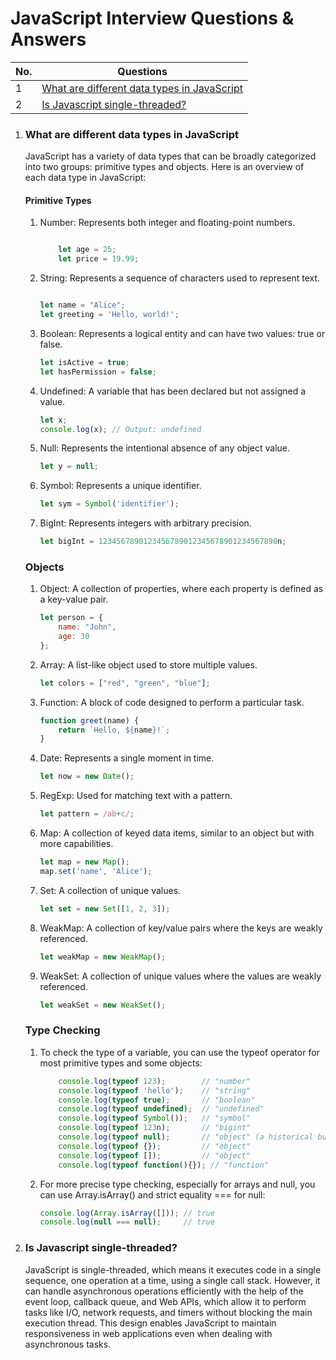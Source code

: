 # JavaScript Interview Questions & Answers

| No. | Questions |
|---- | ---------
|1  | [What are different data types in JavaScript](#what-are-different-data-types-in-javaScript) |
|2  | [Is Javascript single-threaded?](#is-javascript-single-threaded?)|


1. ### What are different data types in JavaScript
    JavaScript has a variety of data types that can be broadly categorized into two groups: primitive types and objects. Here is an overview of each data type in JavaScript:

    #### Primitive Types
    1. Number: Represents both integer and floating-point numbers.

        ```javascript
        
            let age = 25;
            let price = 19.99;
        ```
    2. String: Represents a sequence of characters used to represent text.

        ```javascript
    
        let name = "Alice";
        let greeting = 'Hello, world!';
        ```
    3. Boolean: Represents a logical entity and can have two values: true or false.

        ```javascript
        let isActive = true;
        let hasPermission = false;
        ```
    4. Undefined: A variable that has been declared but not assigned a value.

        ```javascript
        let x;
        console.log(x); // Output: undefined
        ```
    5. Null: Represents the intentional absence of any object value.

        ```javascript
        let y = null;
        ```
    6. Symbol: Represents a unique identifier.

        ```javascript
        let sym = Symbol('identifier');
        ```
    7. BigInt: Represents integers with arbitrary precision.

        ```javascript
        let bigInt = 1234567890123456789012345678901234567890n;
        ```
    ### Objects
    1. Object: A collection of properties, where each property is defined as a key-value pair.

        ```javascript
        let person = {
            name: "John",
            age: 30
        };
        ```
    2. Array: A list-like object used to store multiple values.

        ```javascript
        let colors = ["red", "green", "blue"];
        ```
    3. Function: A block of code designed to perform a particular task.

        ```javascript
        function greet(name) {
            return `Hello, ${name}!`;
        }
        ```
    4. Date: Represents a single moment in time.

        ```javascript
        let now = new Date();
        ```
    5. RegExp: Used for matching text with a pattern.

        ```javascript
        let pattern = /ab+c/;
        ```
    6. Map: A collection of keyed data items, similar to an object but with more capabilities.

        ```javascript
        let map = new Map();
        map.set('name', 'Alice');
        ```
    7. Set: A collection of unique values.

        ```javascript
        let set = new Set([1, 2, 3]);
        ```
    8. WeakMap: A collection of key/value pairs where the keys are weakly referenced.

        ```javascript
        let weakMap = new WeakMap();
        ```
    9. WeakSet: A collection of unique values where the values are weakly referenced.

        ```javascript
        let weakSet = new WeakSet();
        ```
    ### Type Checking
    1. To check the type of a variable, you can use the typeof operator for most primitive types and some objects:

        ```javascript
            console.log(typeof 123);        // "number"
            console.log(typeof 'hello');    // "string"
            console.log(typeof true);       // "boolean"
            console.log(typeof undefined);  // "undefined"
            console.log(typeof Symbol());   // "symbol"
            console.log(typeof 123n);       // "bigint"
            console.log(typeof null);       // "object" (a historical bug in JavaScript)
            console.log(typeof {});         // "object"
            console.log(typeof []);         // "object"
            console.log(typeof function(){}); // "function"
        ```
    2. For more precise type checking, especially for arrays and null, you can use Array.isArray() and strict equality === for null:

        ```javascript
        console.log(Array.isArray([])); // true
        console.log(null === null);     // true
        ```
2. ### Is Javascript single-threaded?
    JavaScript is single-threaded, which means it executes code in a single sequence, one operation at a time, using a single call stack. However, it can handle asynchronous operations efficiently with the help of the event loop, callback queue, and Web APIs, which allow it to perform tasks like I/O, network requests, and timers without blocking the main execution thread. This design enables JavaScript to maintain responsiveness in web applications even when dealing with asynchronous tasks.